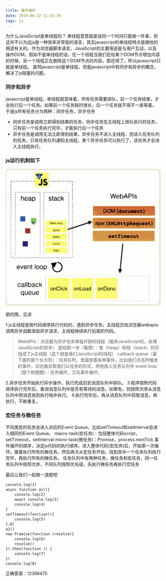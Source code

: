 ```yaml
---
title: 事件循环
date: 2019-06-22 11:55:39
tags: js
---
```


为什么JavaScript是单线程的？
单线程意思就是说同一个时间只能做一件事，但这并不以为这js是一种效率非常低的语言，其实javascript的单线程特点是跟他的用途有关的。作为浏览器脚本语言，JavaScript的主要用途是与用户互动，以及操作DOM。假如不是单线程的话，在一个线程当我们在给某个DOM节点增加内容的时候，另一个线程正在删除这个DOM节点的内容，那还得了。所以javascript只能是单线程。
虽然javascript是单线程，但是javascript中有同步和异步的概念，解决了js阻塞的问题。

<!-- more -->

### 同步和异步

javascript是单线程。单线程就意味着，所有任务需要排队，前一个任务结束，才会执行后一个任务。如果前一个任务耗时很长，后一个任务就不得不一直等着。
于是js所有任务分为两种：同步任务，异步任务
- 同步任务是调用立即得到结果的任务，同步任务在主线程上排队执行的任务，只有前一个任务执行完毕，才能执行后一个任务
- 异步任务是调用无法立即得到结果，异步任务不进入主线程、而进入任务队列的任务，只有任务队列通知主线程，某个异步任务可以执行了，该任务才会进入主线程执行。

### js运行机制如下

![1](/image/事件循环/1.jpg)

偷的图，见谅

1.js主线程是按代码顺序执行代码的，遇到异步任务，主线程交给浏览器webapis调用异步函数发起异步请求，主线程继续执行后面的代码。
>WebAPIs：浏览器为异步任务单独开辟的线程（服务JavaScript的，处理JavaScript的异步）
>虚线那一块（看图）：堆（heap）和栈（stack）共同组成了js主线程（这个就是我们JavaScript的线程）
>callback queue（最下面的那个长方形）：任务队列，里面放着各种事件，比如我们点击所触发的事件，浏览器会帮我们以任务的形式，把他放入任务队列中
>event loop（那个转圈圈）：任务循环，又叫事件循环。

2.异步任务开始执行异步操作，执行完成后到消息队列中排队。
3.程序按照代码顺序执行完毕后，查询消息队列中是否有等待的消息。如果有，则按照次序从消息队列中把消息放到执行栈中执行。
4.执行完毕后，再从消息队列中获取消息，再执行，不断重复。

### 宏任务与微任务

不同类型的任务会进入对应的Event Queue，比如setTimeout和setInterval会进入相同的Event Queue。
macro-task(宏任务)：包括整体代码script，setTimeout，setInterval
micro-task(微任务)：Promise，process.nextTick
事件循环的顺序，决定js代码的执行顺序。进入整体代码(宏任务)后，开始第一次循环。接着执行所有的微任务。然后再次从宏任务开始，找到其中一个任务队列执行完毕，再执行所有的微任务。
任务队列中有两种任务，微任务和宏任务，同一任务队列中按照次序，不同队列按照优先级，先执行微任务再执行宏任务

最后让我们一起做一道题吧

    console.log(1)
    async function a1(){
        console.log(2)
        await console.log(3)
        console.log(4)
    }
    setTimeout(function(){
        console.log(5)
    },0)
    a1()
    new Promise(function (resolve){
        console.log(6)
        resolve()
    }).then(function () {
        console.log(7)
    })
    console.log(8)

正确答案：12368475
